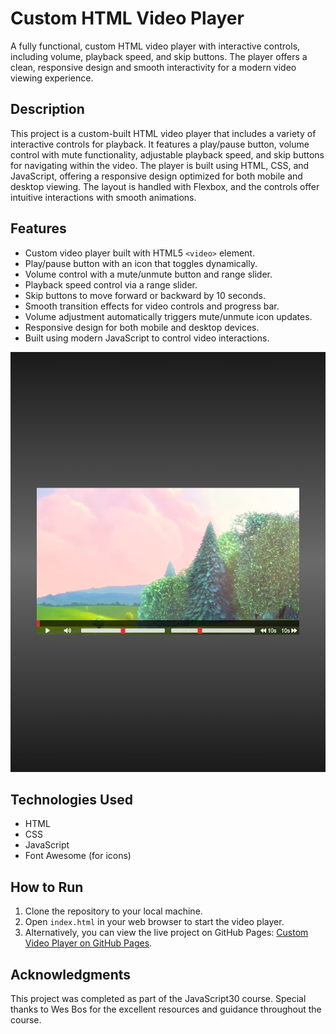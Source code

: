 # Custom HTML Video Player

A fully functional, custom HTML video player with interactive controls, including volume, playback speed, and skip buttons. The player offers a clean, responsive design and smooth interactivity for a modern video viewing experience.

## Description

This project is a custom-built HTML video player that includes a variety of interactive controls for playback. It features a play/pause button, volume control with mute functionality, adjustable playback speed, and skip buttons for navigating within the video. The player is built using HTML, CSS, and JavaScript, offering a responsive design optimized for both mobile and desktop viewing. The layout is handled with Flexbox, and the controls offer intuitive interactions with smooth animations.

## Features

- Custom video player built with HTML5 `<video>` element.
- Play/pause button with an icon that toggles dynamically.
- Volume control with a mute/unmute button and range slider.
- Playback speed control via a range slider.
- Skip buttons to move forward or backward by 10 seconds.
- Smooth transition effects for video controls and progress bar.
- Volume adjustment automatically triggers mute/unmute icon updates.
- Responsive design for both mobile and desktop devices.
- Built using modern JavaScript to control video interactions.

![Custom HTML Video Player Screenshot](screenshot/video-player-screenshot.jpeg)

## Technologies Used

- HTML
- CSS
- JavaScript
- Font Awesome (for icons)

## How to Run

1. Clone the repository to your local machine.
2. Open `index.html` in your web browser to start the video player.
3. Alternatively, you can view the live project on GitHub Pages: [Custom Video Player on GitHub Pages](https://deannamandarino.github.io/custom-video-player/).

## Acknowledgments

This project was completed as part of the JavaScript30 course. Special thanks to Wes Bos for the excellent resources and guidance throughout the course.